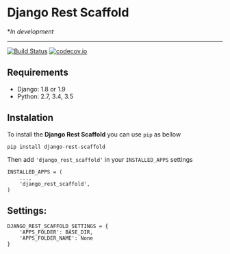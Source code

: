 # Django Rest Scaffold

*_In development_

---
[![Build Status](https://travis-ci.org/regisec/django-rest-scaffold.svg?branch=master)](https://travis-ci.org/regisec/django-rest-scaffold)
[![codecov.io](https://codecov.io/github/regisec/django-rest-scaffold/coverage.svg?branch=master)](https://codecov.io/github/regisec/django-rest-scaffold?branch=master)

## Requirements
- Django: 1.8 or 1.9
- Python: 2.7, 3.4, 3.5

## Instalation
To install the **Django Rest Scaffold** you can use `pip` as bellow

    pip install django-rest-scaffold

Then add `'django_rest_scaffold'` in your `INSTALLED_APPS` settings

    INSTALLED_APPS = (
        ...,
        'django_rest_scaffold',
    )

## Settings:
    DJANGO_REST_SCAFFOLD_SETTINGS = {
        'APPS_FOLDER': BASE_DIR,
        'APPS_FOLDER_NAME': None
    }
